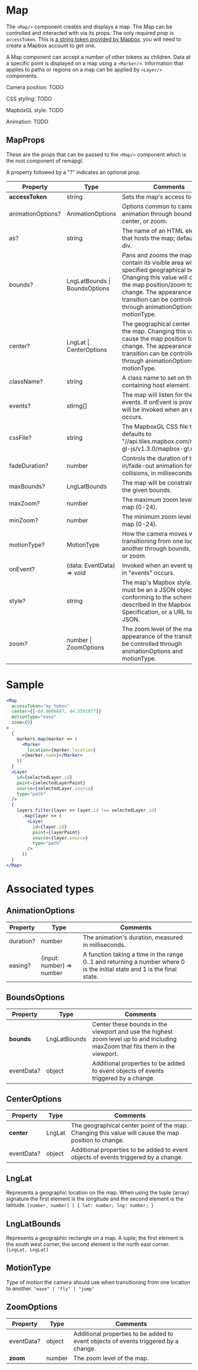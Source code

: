 # Map
The `<Map/>` component creates and displays a map. The Map can be controlled and interacted with via its props. The only required prop is `accessToken`. This is [a string token provided by Mapbox](https://docs.mapbox.com/help/how-mapbox-works/access-tokens/), you will need to create a Mapbox account to get one.

A Map component can accept a number of other tokens as children. Data at a specific point is displayed on a map using a `<Marker/>`. Information that applies to paths or regions on a map can be applied by `<Layer/>` components.

Camera position: TODO

CSS styling: TODO

MapboxGL style: TODO

Animation: TODO

## MapProps
These are the props that can be passed to the `<Map/>` component which is the root component of remapgl.

A property followed by a "?" indicates an optional prop.

|Property|Type|Comments|
|---|---|---|
|**accessToken**|string|Sets the map's access token.|
|animationOptions?|AnimationOptions|Options common to camera animation through bounds, center, or zoom.|
|as?|string|The name of an HTML element that hosts the map; defaults to div.|
|bounds?|LngLatBounds \| BoundsOptions|Pans and zooms the map to contain its visible area within the specified geographical bounds. Changing this value will cause the map position/zoom to change. The appearance of the transition can be controlled through animationOptions and motionType.|
|center?|LngLat \| CenterOptions|The geographical center point of the map. Changing this value will cause the map position to change. The appearance of the transition can be controlled through animationOptions and motionType.|
|className?|string|A class name to set on the containing host element.|
|events?|stirng[]|The map will listen for these events. If onEvent is provided it will be invoked when an event occurs.|
|cssFile?|string|The MapboxGL CSS file to use; defaults to "//api.tiles.mapbox.com/mapbox-gl-js/v1.3.0/mapbox-gl.css".|
|fadeDuration?|number|Controls the duration of the fade-in/fade-out animation for label collisions, in milliseconds.|
|maxBounds?|LngLatBounds|The map will be constrained to the given bounds.|
|maxZoom?|number|The maximum zoom level of the map (0-24).|
|minZoom?|number|The minimum zoom level of the map (0-24).|
|motionType?|MotionType|How the camera moves when transitioning from one location to another through bounds, center, or zoom.|
|onEvent?|(data: EventData) => void|Invoked when an event specified in "events" occurs.|
|style?|string|The map's Mapbox style. This must be an a JSON object conforming to the schema described in the Mapbox Style Specification, or a URL to such JSON.|
|zoom?|number \| ZoomOptions|The zoom level of the map. The appearance of the transition can be controlled through animationOptions and motionType.|

# Sample
```jsx
<Map
  accessToken="my_token"
  center={[-68.8008887, 44.5591077]}
  motionType="ease"
  zoom={9}
>
  {
    markers.map(marker => (
      <Marker
        location={marker.location}
      >{marker.name}</Marker>
    ))
  }
  <Layer
    id={selectedLayer.id}
    paint={selectedLayerPaint}
    source={selectedLayer.source}
    type="path"
  />
  {
    layers.filter(layer => layer.id !== selectedLayer.id)
      .map(layer => (
        <Layer
          id={layer.id}
          paint={layerPaint}
          source={layer.source}
          type="path"
        />
      ))
  }
</Map>
```

# Associated types
## AnimationOptions

|Property|Type|Comments|
|---|---|---|
|duration?|number|The animation's duration, measured in milliseconds.|
|easing?|(input: number) => number|A function taking a time in the range 0..1 and returning a number where 0 is the initial state and 1 is the final state.|

## BoundsOptions

|Property|Type|Comments|
|---|---|---|
|**bounds**|LngLatBounds|Center these bounds in the viewport and use the highest zoom level up to and including maxZoom that fits them in the viewport.|
|eventData?|object|Additional properties to be added to event objects of events triggered by a change.|

## CenterOptions

|Property|Type|Comments|
|---|---|---|
|**center**|LngLat|The geographical center point of the map. Changing this value will cause the map position to change.|
|eventData?|object|Additional properties to be added to event objects of events triggered by a change.|

## LngLat
Represents a geographic location on the map. When using the tuple (array) signature the first element is the longitude and the second element is the latitude.
`[number, number] | { lat: number; lng: number; }`

## LngLatBounds
Represents a geographic rectangle on a map. A tuple; the first element is the south west corner, the second element is the north east corner.
`[LngLat, LngLat]`

## MotionType
Type of motion the camera should use when transitioning from one location to another.
`"ease" | "fly" | "jump"`

## ZoomOptions

|Property|Type|Comments|
|---|---|---|
|eventData?|object|Additional properties to be added to event objects of events triggered by a change.|
|**zoom**|number|The zoom level of the map.|
